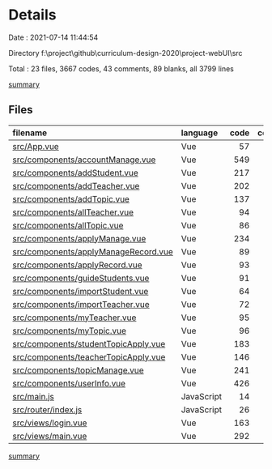 # Details

Date : 2021-07-14 11:44:54

Directory f:\project\github\curriculum-design-2020\project-webUI\src

Total : 23 files,  3667 codes, 43 comments, 89 blanks, all 3799 lines

[summary](results.md)

## Files
| filename | language | code | comment | blank | total |
| :--- | :--- | ---: | ---: | ---: | ---: |
| [src/App.vue](/src/App.vue) | Vue | 57 | 0 | 2 | 59 |
| [src/components/accountManage.vue](/src/components/accountManage.vue) | Vue | 549 | 0 | 3 | 552 |
| [src/components/addStudent.vue](/src/components/addStudent.vue) | Vue | 217 | 0 | 2 | 219 |
| [src/components/addTeacher.vue](/src/components/addTeacher.vue) | Vue | 202 | 0 | 2 | 204 |
| [src/components/addTopic.vue](/src/components/addTopic.vue) | Vue | 137 | 0 | 3 | 140 |
| [src/components/allTeacher.vue](/src/components/allTeacher.vue) | Vue | 94 | 0 | 2 | 96 |
| [src/components/allTopic.vue](/src/components/allTopic.vue) | Vue | 86 | 0 | 2 | 88 |
| [src/components/applyManage.vue](/src/components/applyManage.vue) | Vue | 234 | 0 | 2 | 236 |
| [src/components/applyManageRecord.vue](/src/components/applyManageRecord.vue) | Vue | 89 | 0 | 2 | 91 |
| [src/components/applyRecord.vue](/src/components/applyRecord.vue) | Vue | 93 | 0 | 2 | 95 |
| [src/components/guideStudents.vue](/src/components/guideStudents.vue) | Vue | 91 | 0 | 3 | 94 |
| [src/components/importStudent.vue](/src/components/importStudent.vue) | Vue | 64 | 0 | 2 | 66 |
| [src/components/importTeacher.vue](/src/components/importTeacher.vue) | Vue | 72 | 0 | 2 | 74 |
| [src/components/myTeacher.vue](/src/components/myTeacher.vue) | Vue | 95 | 0 | 2 | 97 |
| [src/components/myTopic.vue](/src/components/myTopic.vue) | Vue | 96 | 0 | 2 | 98 |
| [src/components/studentTopicApply.vue](/src/components/studentTopicApply.vue) | Vue | 183 | 0 | 3 | 186 |
| [src/components/teacherTopicApply.vue](/src/components/teacherTopicApply.vue) | Vue | 146 | 0 | 3 | 149 |
| [src/components/topicManage.vue](/src/components/topicManage.vue) | Vue | 241 | 0 | 2 | 243 |
| [src/components/userInfo.vue](/src/components/userInfo.vue) | Vue | 426 | 0 | 10 | 436 |
| [src/main.js](/src/main.js) | JavaScript | 14 | 0 | 3 | 17 |
| [src/router/index.js](/src/router/index.js) | JavaScript | 26 | 0 | 5 | 31 |
| [src/views/login.vue](/src/views/login.vue) | Vue | 163 | 43 | 4 | 210 |
| [src/views/main.vue](/src/views/main.vue) | Vue | 292 | 0 | 26 | 318 |

[summary](results.md)